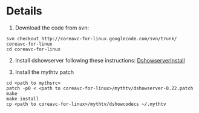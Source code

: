 # Details #

1) Download the code from svn:
```
svn checkout http://coreavc-for-linux.googlecode.com/svn/trunk/ coreavc-for-linux 
cd coreavc-for-linux
```

2) Install dshowserver following these instructions: [DshowserverInstall](DshowserverInstall.md)

3) Install the mythtv patch
```
cd <path to mythsrc>
patch -p0 < <path to coreavc-for-linux>/mythtv/dshowserver-0.22.patch
make
make install
cp <path to coreavc-for-linux>/mythtv/dshowcodecs ~/.mythtv 
```